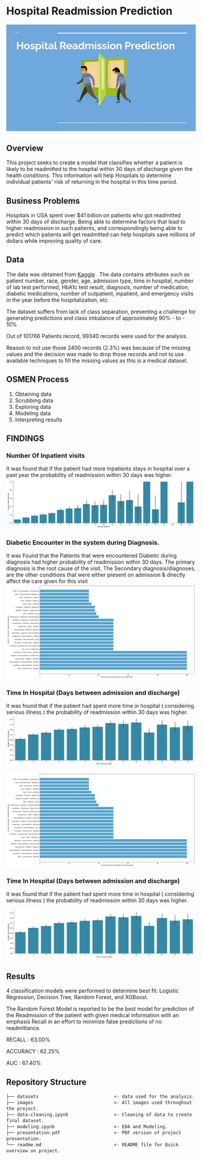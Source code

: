 

# Hospital Readmission Prediction
![Realtor Logo](https://github.com/avithekkc/hospital-readmission-classification/blob/main/images/P3-Project.jpg?raw=true)
## Overview
This project seeks to create a model that classifies whether a patient is likely to be readmitted to the hospital within 30 days of discharge given the health conditions. This information will help Hospitals to determine individual patients' risk of returning in the hospital in this time period.


## Business Problems
Hospitals in USA spent over $41 billion on patients who got readmitted within 30 days of discharge. Being able to determine factors that lead to higher readmission in such patients, and correspondingly being able to predict which patients will get readmitted can help hospitals save millions of dollars while improving quality of care.

## Data
The data was obtained from [Kaggle](https://www.kaggle.com/brandao/diabetes) . The data contains attributes such as patient number, race, gender, age, admission type, time in hospital, number of lab test performed, HbA1c test result, diagnosis, number of medication, diabetic medications, number of outpatient, inpatient, and emergency visits in the year before the hospitalization, etc.

The dataset suffers from lack of class separation, presenting a challenge for generating predictions and class imbalance of approximately 90% - to - 10%

Out of 101766 Patients record, 99340 records were used for the analysis.

Reason to not use those 2400 records (2.3%) was because of the missing values and the decision was made to drop those records and not to use available techniques to fill the missing values as this is a medical dataset.

## OSMEN Process

 1. Obtaining data
 2. Scrubbing data
 3. Exploring data
 4. Modeling data
 5. Interpreting results

## FINDINGS
### Number Of Inpatient visits

It was found that if the patient had more Inpatients stays in hospital over a past year the probability of readmission within 30 days was higher.
![Condition Vs Price](https://github.com/avithekkc/hospital-readmission-classification/blob/main/images/number_inpatient.jpg?raw=true)
### Diabetic Encounter in the system during Diagnosis.

It was Found that the Patients that were encountered Diabetic during diagnosis had higher probability of readmission within 30 days.
The primary diagnosis is the root cause of the visit. The Secondary diagnosis/diagnoses, are the other conditions that were either present on admission & directly affect the care given for this visit
![Condition Vs Price](https://github.com/avithekkc/hospital-readmission-classification/blob/main/images/diag.jpg?raw=true)

### Time In Hospital (Days between admission and discharge)

It was found that if the patient had spent more time in hospital ( considering serious illness ) the probability of readmission within 30 days was higher.
![Condition Vs Price](https://github.com/avithekkc/hospital-readmission-classification/blob/main/images/time_in_hospital.jpg?raw=true)

![Condition Vs Price](https://github.com/avithekkc/hospital-readmission-classification/blob/main/images/diag.jpg?raw=true)
### Time In Hospital (Days between admission and discharge)

It was found that if the patient had spent more time in hospital ( considering serious illness ) the probability of readmission within 30 days was higher.

![Condition Vs Price](https://github.com/avithekkc/hospital-readmission-classification/blob/main/images/time_in_hospital.jpg?raw=true)
##  Results
4 classification models were performed to determine best fit:
Logistic Regression, Decision Tree, Random Forest, and XGBoost.

The Random Forest Model is reported to be the best model for prediction of the Readmission of the patient with given medical information with an emphasis Recall in an effort to minimize false predictions of no readmittance.

RECALL : 63.00%

ACCURACY : 62.25%

AUC : 67.40%


##   Repository Structure
```
├── datasets                            <- data used for the analysis.
├── images                              <- All images used throughout the project.
├── data-cleaning.ipynb                 <- Cleaning of data to create final dataset.
├── modeling.ipynb                      <- EDA and Modeling.
├── presentation.pdf                    <- PDF version of project presentation.
└── readme.md                           <- README file for Quick overview on project.
```
